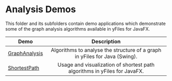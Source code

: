 
# Analysis Demos
  

 This folder and its subfolders contain demo applications which demonstrate some of the graph analysis algorithms available in yFiles for JavaFX.   

| Demo | Description |
|------|:-----------:|
|[GraphAnalysis](../../src/analysis/graphanalysis/README.md)| Algorithms to analyse the structure of a graph in yFiles for Java (Swing). |
|[ShortestPath](../../src/analysis/shortestpath/README.md)| Usage and visualization of shortest path algorithms in yFiles for JavaFX. |
